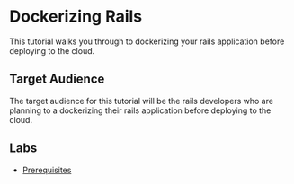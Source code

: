 # Dockerizing Rails

This tutorial walks you through to dockerizing your rails application before deploying to the cloud.

## Target Audience

The target audience for this tutorial will be the rails developers who are planning to a dockerizing their rails application before deploying to the cloud.

## Labs

* [Prerequisites](docs/01-prerequisites.md)
